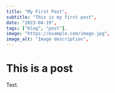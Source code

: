 ```yaml
---
title: "My First Post",
subtitle: "This is my first post",
date: "2023-04-19",
tags: ["blog", "post"],
image: "https://example.com/image.jpg",
image_alt: "Image description",
---
```


# This is a post

Text.
